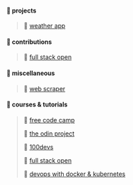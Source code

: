 #### 📁 projects
>💠 [weather app](https://github.com/nikogenix/weather_app)
#### 📁 contributions
>💠 [full stack open](https://github.com/fullstack-hy2020/fullstack-hy2020.github.io/pulls?q=is%3Apr+author%3Anikogenix+)
#### 📁 miscellaneous
>💠 [web scraper](https://github.com/nikogenix/basic_web_scraper)

#### 📁 courses & tutorials
>💠 [free code camp](https://github.com/stars/nikogenix/lists/freecodecamp)
>
>💠 [the odin project](https://github.com/stars/nikogenix/lists/the-odin-project)
>
>💠 [100devs](https://github.com/stars/nikogenix/lists/100devs)
>
>💠 [full stack open](https://github.com/stars/nikogenix/lists/full-stack-open)
>
>💠 [devops with docker & kubernetes](https://github.com/stars/nikogenix/lists/docker-kubernetes)
